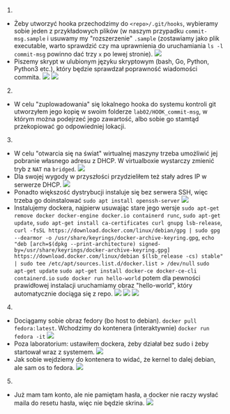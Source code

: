 1. 
  * Żeby utworzyć hooka przechodzimy do `<repo>/.git/hooks`, wybieramy sobie jeden z przykładowych plików (w naszym przypadku `commit-msg.sample` i usuwamy my "rozszerzenie" `.sample` (zostawiamy jako plik executable, warto sprawdzić czy ma uprawnienia do uruchamiania `ls -l commit-msg` powinno dać trzy `x` po lewej stronie).
  ![](./Screenshot_20220320_114123.png)
  * Piszemy skrypt w ulubionym języku skryptowym (bash, Go, Python, Python3 etc.), który będzie sprawdzał poprawność wiadomości commita. 
  ![](./Screenshot_20220320_125011.png)
  ![](./Screenshot_20220320_125106.png)
2. 
  * W celu "zuplowadowania" się lokalnego hooka do systemu kontroli git utworzyłem jego kopię w swoim folderze `lab02/HOOK_commit-msg`, w którym można podejrzeć jego zawartość, albo sobie go stamtąd przekopiować go odpowiedniej lokacji.
3. 
  * W celu "otwarcia się na świat" wirtualnej maszyny trzeba umożliwić jej pobranie własnego adresu z DHCP. W virtualboxie wystarczy zmienić tryb z `NAT` na `bridged`.
  ![](<./Zrzut ekranu 2022-03-20 130451.jpg>)
  * Dla swojej wygody w przyszłości przydzieliłem też stały adres IP w serwerze DHCP.
  ![](./dhcp.png)
  * Ponadto większość dystrybucji instaluje się bez serwera SSH, więc trzeba go doinstalować `sudo apt install openssh-server`
  ![](<./Zrzut ekranu 2022-03-14 172114.jpg>)
  * Instalujemy dockera, najpierw usuwając stare jego wersje `sudo apt-get remove docker docker-engine docker.io containerd runc`,
  `sudo apt-get update`,
  `sudo apt-get install ca-certificates curl gnupg lsb-release`,
  `curl -fsSL https://download.docker.com/linux/debian/gpg | sudo gpg --dearmor -o /usr/share/keyrings/docker-archive-keyring.gpg`,
  `echo "deb [arch=$(dpkg --print-architecture) signed-by=/usr/share/keyrings/docker-archive-keyring.gpg] https://download.docker.com/linux/debian $(lsb_release -cs) stable" | sudo tee /etc/apt/sources.list.d/docker.list > /dev/null`
  `sudo apt-get update`
  `sudo apt-get install docker-ce docker-ce-cli containerd.io`
  `sudo docker run hello-world`
  potem dla pewności prawidłowej instalacji uruchamiamy obraz "hello-world", który automatycznie dociąga się z repo.
  ![](<./Zrzut ekranu 2022-03-20 132321.jpg>)
  ![](<./Zrzut ekranu 2022-03-20 132332.jpg>)
  ![](<./Zrzut ekranu 2022-03-20 132401.jpg>)
4. 
  * Dociągamy sobie obraz fedory (bo host to debian). `docker pull fedora:latest`. Wchodzimy do kontenera (interaktywnie) `docker run fedora -it`
  ![](<./Zrzut ekranu 2022-03-20 133644.jpg>)
  * Poza laboratorium: ustawiłem dockera, żeby działał bez sudo i żeby startował wraz z systemem.
  ![](<./Zrzut ekranu 2022-03-20 133910.jpg>)
  * Jak sobie wejdziemy do kontenera to widać, że kernel to dalej debian, ale sam os to fedora.
  ![](<./Zrzut ekranu 2022-03-20 134155.jpg>)
5.
  * Już mam tam konto, ale nie pamiętam hasła, a docker nie raczy wysłać maila do resetu hasła, więc nie będzie skrina.
  ![](<./Zrzut ekranu 2022-03-20 134726.jpg>)
